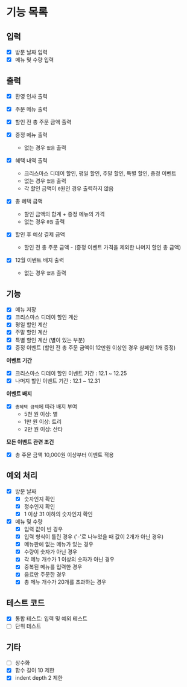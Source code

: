 # 기능 목록

## 입력
  - [x] 방문 날짜 입력
  - [x] 메뉴 및 수량 입력

## 출력

  - [x] 환영 인사 출력
  - [x] 주문 메뉴 출력
  - [x] 할인 전 총 주문 금액 출력

  - [x] 증정 메뉴 출력
    - 없는 경우 `없음` 출력

  - [x] 혜택 내역 출력
    - 크리스마스 디데이 할인, 평일 할인, 주말 할인, 특별 할인, 증정 이벤트
    - 없는 경우 `없음` 출력
    - 각 할인 금액이 `0`원인 경우 출력하지 않음

  - [x] 총 혜택 금액
    - 할인 금액의 합계 + 증정 메뉴의 가격
    - 없는 경우 `0원` 출력

  - [x] 할인 후 예상 결제 금액
    - 할인 전 총 주문 금액 - (증정 이벤트 가격을 제외한 나머지 할인 총 금액)

  - [x] 12월 이벤트 배지 출력
    - 없는 경우 `없음` 출력

## 기능

  - [x] 메뉴 저장
  - [x] 크리스마스 디데이 할인 계산
  - [x] 평일 할인 계산
  - [x] 주말 할인 계산
  - [x] 특별 할인 계산 (별이 있는 부분)
  - [x] 증정 이벤트 (할인 전 총 주문 금액이 12만원 이상인 경우 샴페인 1개 증정)
  
  **이벤트 기간**
  - [x] 크리스마스 디데이 할인 이벤트 기간 : 12.1 ~ 12.25
  - [x] 나머지 할인 이벤트 기간 : 12.1 ~ 12.31

  **이벤트 배지**
  - [x] `총혜택 금액`에 따라 배지 부여
    - 5천 원 이상: 별
    - 1만 원 이상: 트리
    - 2만 원 이상: 산타

  **모든 이벤트 관련 조건**
  - [x] 총 주문 금액 10,000원 이상부터 이벤트 적용

## 예외 처리

  - [x] 방문 날짜
    - [x] 숫자인지 확인
    - [x] 정수인지 확인
    - [x] 1 이상 31 이하의 숫자인지 확인

  - [x] 메뉴 및 수량
    - [x] 입력 값이 빈 경우
    - [x] 입력 형식이 틀린 경우 ('-'로 나누었을 때 값이 2개가 아닌 경우)
    - [x] 메뉴판에 없는 메뉴가 있는 경우
    - [x] 수량이 숫자가 아닌 경우
    - [x] 각 메뉴 개수가 1 이상의 숫자가 아닌 경우
    - [x] 중복된 메뉴를 입력한 경우
    - [x] 음료만 주문한 경우
    - [x] 총 메뉴 개수가 20개를 초과하는 경우

## 테스트 코드

  - [x] 통합 테스트: 입력 및 예외 테스트
  - [ ] 단위 테스트

## 기타

  - [ ] 상수화 
  - [x] 함수 길이 10 제한
  - [x] indent depth 2 제한
